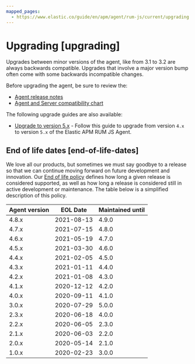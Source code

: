 ```yaml
---
mapped_pages:
  - https://www.elastic.co/guide/en/apm/agent/rum-js/current/upgrading.html
---
```


# Upgrading [upgrading]

Upgrades between minor versions of the agent, like from 3.1 to 3.2 are always backwards compatible. Upgrades that involve a major version bump often come with some backwards incompatible changes.

Before upgrading the agent, be sure to review the:

* [Agent release notes](/release-notes/index.md)
* [Agent and Server compatibility chart](docs-content://solutions/observability/apm/apm-agent-compatibility.md)

The following upgrade guides are also available:

* [Upgrade to version 5.x](/release-notes/breaking-changes.md) - Follow this guide to upgrade from version `4.x` to version `5.x` of the Elastic APM RUM JS Agent.


## End of life dates [end-of-life-dates]

We love all our products, but sometimes we must say goodbye to a release so that we can continue moving forward on future development and innovation. Our [End of life policy](https://www.elastic.co/support/eol) defines how long a given release is considered supported, as well as how long a release is considered still in active development or maintenance. The table below is a simplified description of this policy.

| Agent version | EOL Date | Maintained until |
| --- | --- | --- |
| 4.8.x | 2021-08-13 | 4.9.0 |
| 4.7.x | 2021-07-15 | 4.8.0 |
| 4.6.x | 2021-05-19 | 4.7.0 |
| 4.5.x | 2021-03-30 | 4.6.0 |
| 4.4.x | 2021-02-05 | 4.5.0 |
| 4.3.x | 2021-01-11 | 4.4.0 |
| 4.2.x | 2021-01-08 | 4.3.0 |
| 4.1.x | 2020-12-12 | 4.2.0 |
| 4.0.x | 2020-09-11 | 4.1.0 |
| 3.0.x | 2020-07-29 | 5.0.0 |
| 2.3.x | 2020-06-18 | 4.0.0 |
| 2.2.x | 2020-06-05 | 2.3.0 |
| 2.1.x | 2020-06-03 | 2.2.0 |
| 2.0.x | 2020-05-14 | 2.1.0 |
| 1.0.x | 2020-02-23 | 3.0.0 |


